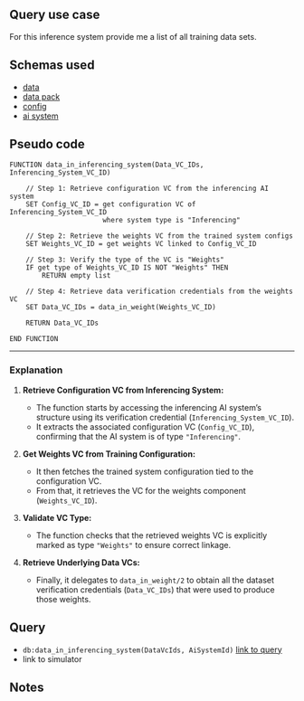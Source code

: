 ## Query use case

For this inference system provide me a list of all training data sets.


## Schemas used

* [data](https://taibom.org/schemas/data/v1.0.0/TAIBOM%20Data/)
* [data pack](https://taibom.org/schemas/data-pack/v1.0.0/TAIBOM%20Datapack/)
* [config](https://taibom.org/schemas/config/v1.0.0/Trained%20System%20Configs/) 
* [ai system](https://taibom.org/schemas/ai-system/v1.0.0/AI%20System/)



## Pseudo code 

```plaintext
FUNCTION data_in_inferencing_system(Data_VC_IDs, Inferencing_System_VC_ID)

    // Step 1: Retrieve configuration VC from the inferencing AI system
    SET Config_VC_ID = get configuration VC of Inferencing_System_VC_ID
                       where system type is "Inferencing"

    // Step 2: Retrieve the weights VC from the trained system configs
    SET Weights_VC_ID = get weights VC linked to Config_VC_ID

    // Step 3: Verify the type of the VC is "Weights"
    IF get type of Weights_VC_ID IS NOT "Weights" THEN
        RETURN empty list

    // Step 4: Retrieve data verification credentials from the weights VC
    SET Data_VC_IDs = data_in_weight(Weights_VC_ID)

    RETURN Data_VC_IDs

END FUNCTION
```

---

### **Explanation**

1. **Retrieve Configuration VC from Inferencing System:**  
   - The function starts by accessing the inferencing AI system’s structure using its verification credential (`Inferencing_System_VC_ID`).  
   - It extracts the associated configuration VC (`Config_VC_ID`), confirming that the AI system is of type `"Inferencing"`.

2. **Get Weights VC from Training Configuration:**  
   - It then fetches the trained system configuration tied to the configuration VC.  
   - From that, it retrieves the VC for the weights component (`Weights_VC_ID`).

3. **Validate VC Type:**  
   - The function checks that the retrieved weights VC is explicitly marked as type `"Weights"` to ensure correct linkage.

4. **Retrieve Underlying Data VCs:**  
   - Finally, it delegates to `data_in_weight/2` to obtain all the dataset verification credentials (`Data_VC_IDs`) that were used to produce those weights.

## Query

- `db:data_in_inferencing_system(DataVcIds, AiSystemId)` [link to query](https://github.com/nqminds/Trusted-AI-BOM/blob/main/packages/claim_cascade_batteries/taibom-battery/scenarios.json#L217-L220)
- link to simulator 


## Notes

